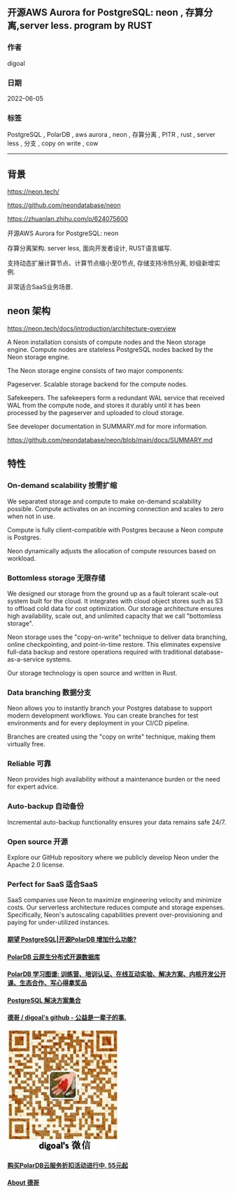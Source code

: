 ## 开源AWS Aurora for PostgreSQL: neon , 存算分离,server less. program by RUST  
                                                                  
### 作者                                                                  
digoal                                                                  
                                                                  
### 日期                                                                  
2022-06-05                                                       
                                                                  
### 标签                                                                  
PostgreSQL , PolarDB , aws aurora , neon , 存算分离 , PITR , rust , server less , 分支 , copy on write , cow                                                  
                                                                  
----                                                    
                                                                  
## 背景       
    
https://neon.tech/    
  
https://github.com/neondatabase/neon  
  
https://zhuanlan.zhihu.com/p/624075600  
  
开源AWS Aurora for PostgreSQL: neon   
  
存算分离架构. server less, 面向开发者设计, RUST语言编写.   
  
支持动态扩展计算节点、计算节点缩小至0节点, 存储支持冷热分离, 妙级新增实例.   
  
非常适合SaaS业务场景.  
  
## neon 架构  
https://neon.tech/docs/introduction/architecture-overview  
    
A Neon installation consists of compute nodes and the Neon storage engine. Compute nodes are stateless PostgreSQL nodes backed by the Neon storage engine.  
  
The Neon storage engine consists of two major components:  
  
Pageserver. Scalable storage backend for the compute nodes.  
  
Safekeepers. The safekeepers form a redundant WAL service that received WAL from the compute node, and stores it durably until it has been processed by the pageserver and uploaded to cloud storage.  
  
See developer documentation in SUMMARY.md for more information.  
  
https://github.com/neondatabase/neon/blob/main/docs/SUMMARY.md  
  
  
  
  
## 特性  
### On-demand scalability 按需扩缩  
We separated storage and compute to make on-demand scalability possible. Compute activates on an incoming connection and scales to zero when not in use.  
  
Compute is fully client-compatible with Postgres because a Neon compute is Postgres.  
  
Neon dynamically adjusts the allocation of compute resources based on workload.  
  
### Bottomless storage 无限存储  
We designed our storage from the ground up as a fault tolerant scale-out system built for the cloud. It integrates with cloud object stores such as S3 to offload cold data for cost optimization. Our storage architecture ensures high availability, scale out, and unlimited capacity that we call "bottomless storage".  
  
Neon storage uses the "copy-on-write" technique to deliver data branching, online checkpointing, and point-in-time restore. This eliminates expensive full-data backup and restore operations required with traditional database-as-a-service systems.  
  
Our storage technology is open source and written in Rust.  
  
### Data branching 数据分支  
Neon allows you to instantly branch your Postgres database to support modern development workflows. You can create branches for test environments and for every deployment in your CI/CD pipeline.  
  
Branches are created using the "copy on write" technique, making them virtually free.  
  
  
### Reliable 可靠  
Neon provides high availability without a maintenance burden or the need for expert advice.  
  
  
### Auto-backup 自动备份  
Incremental auto-backup functionality ensures your data remains safe 24/7.  
  
  
### Open source 开源  
Explore our GitHub repository where we publicly develop Neon under the Apache 2.0 license.  
  
  
### Perfect for SaaS 适合SaaS  
SaaS companies use Neon to maximize engineering velocity and minimize costs. Our serverless architecture reduces compute and storage expenses. Specifically, Neon's autoscaling capabilities prevent over-provisioning and paying for under-utilized instances.  
  
  
  
  
#### [期望 PostgreSQL|开源PolarDB 增加什么功能?](https://github.com/digoal/blog/issues/76 "269ac3d1c492e938c0191101c7238216")
  
  
#### [PolarDB 云原生分布式开源数据库](https://github.com/ApsaraDB "57258f76c37864c6e6d23383d05714ea")
  
  
#### [PolarDB 学习图谱: 训练营、培训认证、在线互动实验、解决方案、内核开发公开课、生态合作、写心得拿奖品](https://www.aliyun.com/database/openpolardb/activity "8642f60e04ed0c814bf9cb9677976bd4")
  
  
#### [PostgreSQL 解决方案集合](../201706/20170601_02.md "40cff096e9ed7122c512b35d8561d9c8")
  
  
#### [德哥 / digoal's github - 公益是一辈子的事.](https://github.com/digoal/blog/blob/master/README.md "22709685feb7cab07d30f30387f0a9ae")
  
  
![digoal's wechat](../pic/digoal_weixin.jpg "f7ad92eeba24523fd47a6e1a0e691b59")
  
  
#### [购买PolarDB云服务折扣活动进行中, 55元起](https://www.aliyun.com/activity/new/polardb-yunparter?userCode=bsb3t4al "e0495c413bedacabb75ff1e880be465a")
  
  
#### [About 德哥](https://github.com/digoal/blog/blob/master/me/readme.md "a37735981e7704886ffd590565582dd0")
  

